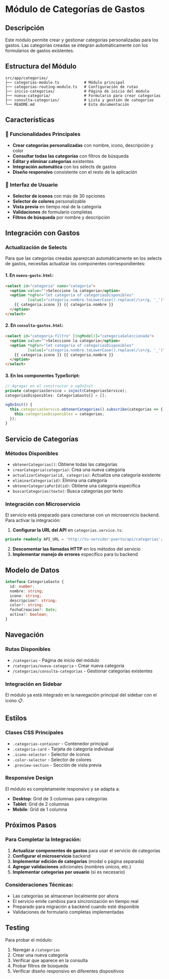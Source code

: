 # Módulo de Categorías de Gastos

## Descripción
Este módulo permite crear y gestionar categorías personalizadas para los gastos. Las categorías creadas se integran automáticamente con los formularios de gastos existentes.

## Estructura del Módulo

```
src/app/categorias/
├── categorias-module.ts           # Módulo principal
├── categorias-routing-module.ts   # Configuración de rutas
├── inicio-categorias/             # Página de inicio del módulo
├── nueva-categoria/               # Formulario para crear categorías
├── consulta-categorias/           # Lista y gestión de categorías
└── README.md                      # Esta documentación
```

## Características

### 🎯 Funcionalidades Principales
- **Crear categorías personalizadas** con nombre, icono, descripción y color
- **Consultar todas las categorías** con filtros de búsqueda
- **Editar y eliminar categorías** existentes
- **Integración automática** con los selects de gastos
- **Diseño responsivo** consistente con el resto de la aplicación

### 🎨 Interfaz de Usuario
- **Selector de iconos** con más de 30 opciones
- **Selector de colores** personalizable
- **Vista previa** en tiempo real de la categoría
- **Validaciones** de formulario completas
- **Filtros de búsqueda** por nombre y descripción

## Integración con Gastos

### Actualización de Selects
Para que las categorías creadas aparezcan automáticamente en los selects de gastos, necesitas actualizar los componentes correspondientes:

#### 1. En `nuevo-gasto.html`:
```html
<select id="categoria" name="categoria">
  <option value="">Seleccione la categoria</option>
  <option *ngFor="let categoria of categoriasDisponibles" 
          [value]="categoria.nombre.toLowerCase().replace(/\s+/g, '_')">
    {{ categoria.icono }} {{ categoria.nombre }}
  </option>
</select>
```

#### 2. En `consulta-gastos.html`:
```html
<select id="categoria-filtro" [(ngModel)]="categoriaSeleccionada">
  <option value="">Seleccione la categoria</option>
  <option *ngFor="let categoria of categoriasDisponibles" 
          [value]="categoria.nombre.toLowerCase().replace(/\s+/g, '_')">
    {{ categoria.icono }} {{ categoria.nombre }}
  </option>
</select>
```

#### 3. En los componentes TypeScript:
```typescript
// Agregar en el constructor o ngOnInit
private categoriasService = inject(CategoriasService);
categoriasDisponibles: CategoriaGasto[] = [];

ngOnInit() {
  this.categoriasService.obtenerCategorias().subscribe(categorias => {
    this.categoriasDisponibles = categorias;
  });
}
```

## Servicio de Categorías

### Métodos Disponibles
- `obtenerCategorias()`: Obtiene todas las categorías
- `crearCategoria(categoria)`: Crea una nueva categoría
- `actualizarCategoria(id, categoria)`: Actualiza una categoría existente
- `eliminarCategoria(id)`: Elimina una categoría
- `obtenerCategoriaPorId(id)`: Obtiene una categoría específica
- `buscarCategorias(texto)`: Busca categorías por texto

### Integración con Microservicio
El servicio está preparado para conectarse con un microservicio backend. Para activar la integración:

1. **Configurar la URL del API** en `categorias.service.ts`:
```typescript
private readonly API_URL = 'http://tu-servidor:puerto/api/categorias';
```

2. **Descomentar las llamadas HTTP** en los métodos del servicio
3. **Implementar manejo de errores** específico para tu backend

## Modelo de Datos

```typescript
interface CategoriaGasto {
  id: number;
  nombre: string;
  icono: string;
  descripcion?: string;
  color?: string;
  fechaCreacion?: Date;
  activa?: boolean;
}
```

## Navegación

### Rutas Disponibles
- `/categorias` - Página de inicio del módulo
- `/categorias/nueva-categoria` - Crear nueva categoría
- `/categorias/consulta-categorias` - Gestionar categorías existentes

### Integración en Sidebar
El módulo ya está integrado en la navegación principal del sidebar con el icono 📋.

## Estilos

### Clases CSS Principales
- `.categorias-container` - Contenedor principal
- `.categoria-card` - Tarjeta de categoría individual
- `.icono-selector` - Selector de iconos
- `.color-selector` - Selector de colores
- `.preview-section` - Sección de vista previa

### Responsive Design
El módulo es completamente responsivo y se adapta a:
- **Desktop**: Grid de 3 columnas para categorías
- **Tablet**: Grid de 2 columnas
- **Mobile**: Grid de 1 columna

## Próximos Pasos

### Para Completar la Integración:
1. **Actualizar componentes de gastos** para usar el servicio de categorías
2. **Configurar el microservicio** backend
3. **Implementar edición de categorías** (modal o página separada)
4. **Agregar validaciones** adicionales (nombres únicos, etc.)
5. **Implementar categorías por usuario** (si es necesario)

### Consideraciones Técnicas:
- Las categorías se almacenan localmente por ahora
- El servicio emite cambios para sincronización en tiempo real
- Preparado para migración a backend cuando esté disponible
- Validaciones de formulario completas implementadas

## Testing
Para probar el módulo:
1. Navegar a `/categorias`
2. Crear una nueva categoría
3. Verificar que aparece en la consulta
4. Probar filtros de búsqueda
5. Verificar diseño responsivo en diferentes dispositivos
